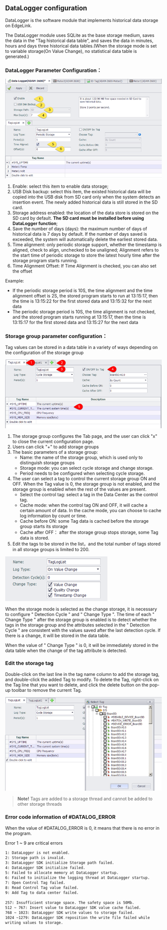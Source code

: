 ## DataLogger configuration

DataLogger is the software module that implements historical data storage on EdgeLink. 

The DataLogger module uses SQLite as the base storage medium, saves the data in the "Tag historical data table", and saves the data in minutes, hours and days three historical data tables.(When the storage mode is set to variable storage(On Value Change), no statistical data table is generated.)

### DataLogger Parameter Configuration：

![](DataLogger_1.png)

1. Enable: select this item to enable data storage;
2. USB Disk backup: select this item, the existed historical data will be copied into the USB disk from SD card only when the system detects an insertion event. The newly added historical data is still stored in the SD card.
3. Storage address enabled: the location of the data store is stored on the SD card by default. **The SD card must be installed before using DataLogger function**;
4. Save the number of days (days): the maximum number of days of historical data is 7 days by default. If the number of days saved is exceeded, the system will automatically delete the earliest stored data.
5. Time alignment: only periodic storage support, whether the timestamp is aligned, check to align, unchecked to be unaligned; Alignment refers to the start time of periodic storage to store the latest hourly time after the storage program starts running.
6. Time Alignment Offset: If Time Alignment is checked, you can also set the offset

Example:
- If the periodic storage period is 10S, the time alignment and the time alignment offset is 2S, the stored program starts to run at 13:15:17, then the time is 13:15:22 for the first stored data and 13:15:32 for the next data
- The periodic storage period is 10S, the time alignment is not checked, and the stored program starts running at 13:15:17, then the time is 13:15:17 for the first stored data and 13:15:27 for the next data

### Storage group parameter configuration：

Tag values can be stored in a data table in a variety of ways depending on the configuration of the storage group

![](DataLogger_2.png)

1. The storage group configures the Tab page, and the user can click "x" to close the current configuration page.
2. Users can click "+" to add storage groups
3. The basic parameters of a storage group:
	- Name: the name of the storage group, which is used only to distinguish storage groups
	- Storage mode: you can select cycle storage and change storage.
	- Period needs to be configured when selecting cycle storage.
4. The user can select a tag to control the current storage group ON and OFF. When the Tag value is 0, the storage group is not enabled, and the storage group is enabled when the rest of the values are present.
	- Select the control tag: select a tag in the Data Center as the control tag.
	- Cache mode: when the control tag ON and OFF, it will cache a certain amount of data. In the cache mode, you can choose to cache log information by count or time.
	- Cache before ON: some Tag data is cached before the storage group starts its storage
	- Cache after OFF： after the storage group stops storage, some Tag data is stored.
5. Edit the tags to be stored in the list，and the total number of tags stored in all storage groups is limited to 200.

![](DataLogger_2_1.png)

When the storage mode is selected as the change storage, it is necessary to configure " Detection Cycle " and " Change Type ". The time of each " Change Type " after the storage group is enabled is to detect whether the tags in the storage group and the attributes selected in the " Detection Cycle " are consistent with the values saved after the last detection cycle. If there is a change, it will be stored in the data table.

When the value of " Change Type " is 0, it will be immediately stored in the data table when the change of the tag attribute is detected.


### Edit the storage tag

Double-click on the last line in the tag name column to add the storage tag, and double-click the added Tag to modify. To delete the Tag, right-click on the Tag line that you want to delete, and click the delete button on the pop-up toolbar to remove the current Tag.

![](DataLogger_3.png)

>**Note!** Tags are added to a storage thread and cannot be added to other storage threads

### Error code information of #DATALOG_ERROR

When the value of #DATALOG_ERROR is 0, it means that there is no error in the program. 

Error 1 ~ 9 are critical errors

	1: DataLogger is not enabled.
	2: Storage path is invalid.
	3: DataLogger SDK initialize Storage path failed.
	4: DataLogger SDK initialize failed.
	5: Failed to allocate memory at DataLogger startup.
	6: Failed to initialize the logging thread at DataLogger startup.
	7: Open Control Tag failed.
	8: Read Control Tag value failed. 
	9: Add Tag to data center failed.
	
	257: Insufficient storage space. The safety space is 50Mb.
	512 ~ 767: Insert value to DataLogger SDK value cache failed.
	768 ~ 1023: DataLogger SDK write values to storage failed.
	1024 ~1279: DataLogger SDK reposition the write file failed while writing values to storage.
